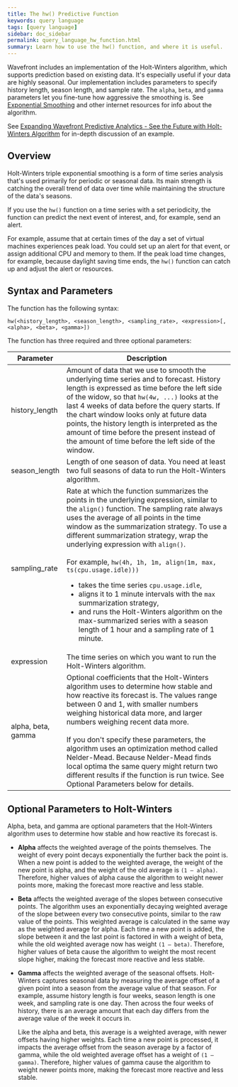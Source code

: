 ```yaml
---
title: The hw() Predictive Function
keywords: query language
tags: [query language]
sidebar: doc_sidebar
permalink: query_language_hw_function.html
summary: Learn how to use the hw() function, and where it is useful.
---
```

Wavefront includes an implementation of the Holt-Winters algorithm, which supports prediction based on existing data. It's especially useful if your data are highly seasonal. Our implementation includes parameters to specify history length, season length, and sample rate. The `alpha`, `beta`, and `gamma` parameters let you fine-tune how aggressive the smoothing is. See [Exponential Smoothing](https://en.wikipedia.org/wiki/Exponential_smoothing) and other internet resources for info about the algorithm.

See [Expanding Wavefront Predictive Analytics - See the Future with Holt-Winters Algorithm](https://www.wavefront.com/holtwinters-predictive-algorithm/) for in-depth discussion of an example.

## Overview

Holt-Winters triple exponential smoothing is a form of time series analysis that's used primarily for periodic or seasonal data. Its main strength is catching the overall trend of data over time while maintaining the structure of the data's seasons.

If you use the `hw()` function on a time series with a set periodicity, the function can predict the next event of interest, and, for example, send an alert.

For example, assume that at certain times of the day a set of virtual machines experiences peak load. You could set up an alert for that event, or assign additional CPU and memory to them. If the peak load time changes, for example, because daylight saving time ends, the `hw()` function can catch up and adjust the alert or resources.

## Syntax and Parameters

The function has the following syntax:

`hw(<history_length>, <season_length>, <sampling_rate>, <expression>[, <alpha>, <beta>, <gamma>])`

The function has three required and three optional parameters:

<table>
<tbody>
<thead>
<tr><th width="20%">Parameter</th><th width="80%">Description</th></tr>
</thead>
<tr>
<td>history_length</td>
<td>Amount of data that we use to smooth the underlying time series and to forecast.  History length is expressed as time before the left side of the widow, so that <code>hw(4w, ...)</code> looks at the last 4 weeks of data before the query starts. If the chart window looks only at future data points, the history length is interpreted as the amount of time before the present instead of the amount of time before the left side of the window.
</td>
</tr>
<tr>
<td>season_length</td>
<td>Length of one season of data.  You need at least two full seasons of data to run the Holt-Winters algorithm.
</td>
</tr>
<tr>
<td>sampling_rate</td>
<td>Rate at which the function summarizes the points in the underlying expression, similar to the <code>align()</code> function. The sampling rate always uses the average of all points in the time window as the summarization strategy. To use a different summarization strategy, wrap the underlying expression with <code>align()</code>.
<div>&nbsp;</div>
<div>For example, <code>hw(4h, 1h, 1m, align(1m, max, ts(cpu.usage.idle)))</code>
<ul>
<li>takes the time series <code>cpu.usage.idle</code>,</li>
<li>aligns it to 1 minute intervals with the <code>max</code> summarization strategy,</li>
<li>and runs the Holt-Winters algorithm on the max-summarized series with a season length of 1 hour and a sampling rate of 1 minute. </li></ul></div>
</td>
</tr>
<tr>
<td>expression</td>
<td>The time series on which you want to run the Holt-Winters algorithm.
</td>
</tr>
<tr>
<td>alpha, beta, gamma</td>
<td>Optional coefficients that the Holt-Winters algorithm uses to determine how stable and how reactive its forecast is.  The values range between 0 and 1, with smaller numbers weighing historical data more, and larger numbers weighing recent data more.
<div>&nbsp;</div>
<div>If you don't specify these parameters, the algorithm uses an optimization method called Nelder-Mead.  Because Nelder-Mead finds local optima the same query might return two different results if the function is run twice.  See Optional Parameters below for details.</div>
</td>
</tr>
</tbody>
</table>

## Optional Parameters to Holt-Winters

Alpha, beta, and gamma are optional parameters that the Holt-Winters algorithm uses to determine how stable and how reactive its forecast is.

- **Alpha** affects the weighted average of the points themselves.  The weight of every point decays exponentially the further back the point is.  When a new point is added to the weighted average, the weight of the new point is alpha, and the weight of the old average is `(1 – alpha)`.  Therefore, higher values of alpha cause the algorithm to weight newer points more, making the forecast more reactive and less stable.

- **Beta** affects the weighted average of the slopes between consecutive points.  The algorithm uses an exponentially decaying weighted average of the slope between every two consecutive points, similar to the raw value of the points.  This weighted average is calculated in the same way as the weighted average for alpha. Each time a new point is added, the slope between it and the last point is factored in with a weight of beta, while the old weighted average now has weight `(1 – beta)`.  Therefore, higher values of beta cause the algorithm to weight the most recent slope higher, making the forecast more reactive and less stable.

- **Gamma**  affects the weighted average of the seasonal offsets.  Holt-Winters captures seasonal data by measuring the average offset of a given point into a season from the average value of that season.  For example, assume history length is four weeks, season length is one week, and sampling rate is one day. Then across the four weeks of history, there is an average amount that each day differs from the average value of the week it occurs in.

  Like the alpha and beta, this average is a weighted average, with newer offsets having higher weights.  Each time a new point is processed, it impacts the average offset from the season average by a factor of gamma, while the old weighted average offset has a weight of `(1 – gamma)`.  Therefore, higher values of gamma cause the algorithm to weight newer points more, making the forecast more reactive and less stable.
